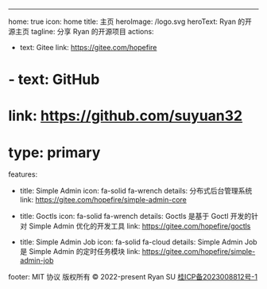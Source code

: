---
home: true
icon: home
title: 主页
heroImage: /logo.svg
heroText: Ryan 的开源主页
tagline: 分享 Ryan 的开源项目
actions:
- text: Gitee
  link: https://gitee.com/hopefire
# - text: GitHub
#   link: https://github.com/suyuan32
#   type: primary


features:
  - title: Simple Admin
    icon: fa-solid fa-wrench
    details: 分布式后台管理系统
    link: https://gitee.com/hopefire/simple-admin-core

  - title: Goctls
    icon: fa-solid fa-wrench
    details: Goctls 是基于 Goctl 开发的针对 Simple Admin 优化的开发工具
    link: https://gitee.com/hopefire/goctls

  - title: Simple Admin Job
    icon: fa-solid fa-cloud
    details: Simple Admin Job 是 Simple Admin 的定时任务模块
    link: https://gitee.com/hopefire/simple-admin-job


footer: MIT 协议  版权所有 © 2022-present Ryan SU <a href="https://beian.miit.gov.cn/">桂ICP备2023008812号-1</a>

